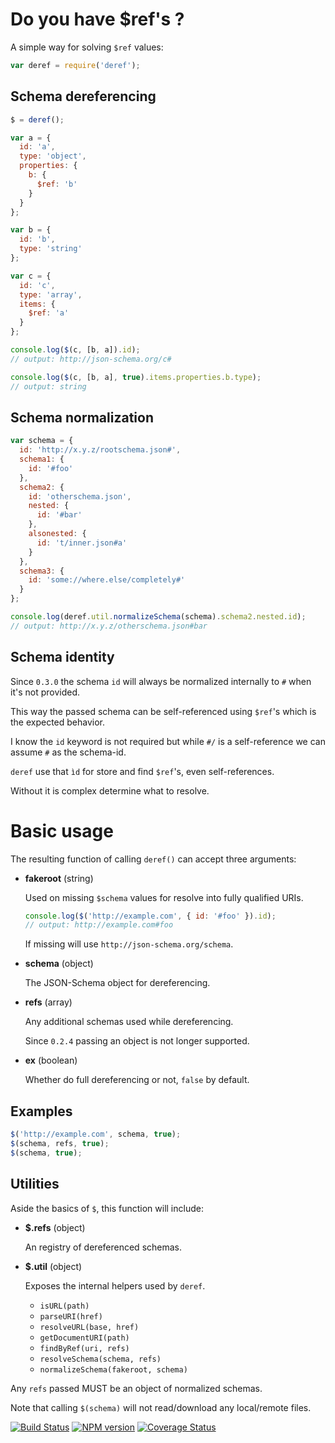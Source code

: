 
Do you have $ref's ?
====================

A simple way for solving `$ref` values:

```javascript
var deref = require('deref');
```

Schema dereferencing
--------------------

```javascript
$ = deref();

var a = {
  id: 'a',
  type: 'object',
  properties: {
    b: {
      $ref: 'b'
    }
  }
};

var b = {
  id: 'b',
  type: 'string'
};

var c = {
  id: 'c',
  type: 'array',
  items: {
    $ref: 'a'
  }
};

console.log($(c, [b, a]).id);
// output: http://json-schema.org/c#

console.log($(c, [b, a], true).items.properties.b.type);
// output: string
```

Schema normalization
--------------------

```javascript
var schema = {
  id: 'http://x.y.z/rootschema.json#',
  schema1: {
    id: '#foo'
  },
  schema2: {
    id: 'otherschema.json',
    nested: {
      id: '#bar'
    },
    alsonested: {
      id: 't/inner.json#a'
    }
  },
  schema3: {
    id: 'some://where.else/completely#'
  }
};

console.log(deref.util.normalizeSchema(schema).schema2.nested.id);
// output: http://x.y.z/otherschema.json#bar
```

Schema identity
---------------

Since `0.3.0` the schema `id` will always be normalized internally to `#` when it's not provided.

This way the passed schema can be self-referenced using `$ref`'s which is the expected behavior.

I know the `id` keyword is not required but while `#/` is a self-reference we can assume `#` as the schema-id.

`deref` use that `ìd` for store and find `$ref`'s, even self-references.

Without it is complex determine what to resolve.

Basic usage
===========

The resulting function of calling `deref()` can accept three arguments:

- **fakeroot** (string)

  Used on missing `$schema` values for resolve into fully qualified URIs.

  ```javascript
  console.log($('http://example.com', { id: '#foo' }).id);
  // output: http://example.com#foo
  ```

  If missing will use `http://json-schema.org/schema`.

- **schema** (object)

  The JSON-Schema object for dereferencing.

- **refs** (array)

  Any additional schemas used while dereferencing.

  Since `0.2.4` passing an object is not longer supported.

- **ex** (boolean)

  Whether do full dereferencing or not, `false` by default.

Examples
--------

```javascript
$('http://example.com', schema, true);
$(schema, refs, true);
$(schema, true);
```

Utilities
---------

Aside the basics of `$`, this function will include:

- **$.refs** (object)

  An registry of dereferenced schemas.

- **$.util** (object)

  Exposes the internal helpers used by `deref`.

  - `isURL(path)`
  - `parseURI(href)`
  - `resolveURL(base, href)`
  - `getDocumentURI(path)`
  - `findByRef(uri, refs)`
  - `resolveSchema(schema, refs)`
  - `normalizeSchema(fakeroot, schema)`

Any `refs` passed MUST be an object of normalized schemas.

Note that calling `$(schema)` will not read/download any local/remote files.

[![Build Status](https://travis-ci.org/gextech/deref.png?branch=master)](https://travis-ci.org/gextech/deref) [![NPM version](https://badge.fury.io/js/deref.png)](http://badge.fury.io/js/deref) [![Coverage Status](https://coveralls.io/repos/gextech/deref/badge.png?branch=master)](https://coveralls.io/r/gextech/deref?branch=master)
